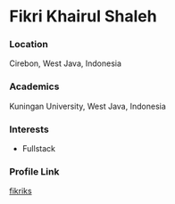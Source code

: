 # Fikri Khairul Shaleh

### Location

Cirebon, West Java, Indonesia

### Academics

Kuningan University, West Java, Indonesia

### Interests

- Fullstack

### Profile Link

[fikriks](https://github.com/fikriks)